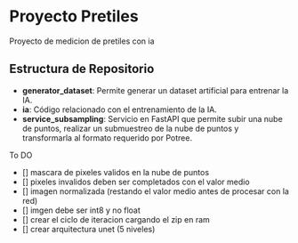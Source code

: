 # Proyecto Pretiles

Proyecto de medicion de pretiles con ia 

## Estructura de Repositorio

- **generator_dataset**: Permite generar un dataset artificial para entrenar la IA.
- **ia**: Código relacionado con el entrenamiento de la IA.
- **service_subsampling**: Servicio en FastAPI que permite subir una nube de puntos, realizar un submuestreo de la nube de puntos y transformarla al formato requerido por Potree.


To DO
- [] mascara de pixeles validos en la nube de puntos
- [] pixeles invalidos deben ser completados con el valor medio
- [] imagen normalizada (restando el valor medio antes de procesar con la red)
- [] imgen debe ser int8 y no float
- [] crear el ciclo de iteracion cargando el zip en ram
- [] crear arquitectura unet (5 niveles)